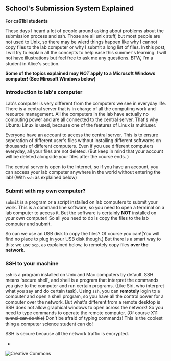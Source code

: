 ## School's Submission System Explained

__For cs61bl students__

These days I heard a lot of people around asking about problems about the submission process and ssh. Those are all unix stuff, but most people are not used to Unix, so there may be wierd things happen like why I cannot copy files to the lab computer or why I submit a long list of files. In this post, I will try to explain all the concepts to help ease this summer's learning. I will not have illustrations but feel free to ask me any questions. BTW, I'm a student in Alice's section. 

__Some of the topics explained may *NOT* apply to a Microsoft Windows computer! (See Mirosoft Windows below)__

### Introduction to lab's computer

Lab's computer is very different from the computers we see in everyday life. There is a central server that is in charge of all the computing work and resource management. All the computers in the lab have actually no computing power and are all connected to the central server. That's why Ubuntu Linux is used, because one of the features of Linux is multiuser. 

Everyone have an account to access the central server. This is to ensure seperation of different user's files without installing different softwares on thousands of different computers. Even if you use different computers everyday, all your files are not deleted. (But keep in mind that your account will be deleted alongside your files after the course ends. )

The central server is open to the Internet, so if you have an account, you can access your lab computer anywhere in the world without entering the lab! (With `ssh` as explained below)

### Submit with my own computer?

`submit` is a program or a script installed on lab computers to submit your work. This is a command line software, so you need to open a terminal on a lab computer to access it. But the software is certainly __NOT__ installed on your own computer! So all you need to do is copy the files to the lab computer and submit. 

So can we use an USB disk to copy the files? Of course you can!(You will find no place to plug in your USB disk though.) But there is a smart way to this: we use `scp`, as explained below, to remotely copy files __over the network__.

### SSH to your machine

`ssh` is a program installed on Unix and Mac computers by default. SSH means 'secure shell', and shell is a program that interpret the commands you give to the computer and run certain programs. (Like Siri, who interpret what you say and do certain task). Using `ssh`, you can __remotely__ login to a computer and open a shell program, so you have all the control power for a computer over the network. But what's different from a remote desktop is SSH does not allow graphical windows to open across the network! So you need to type commands to operate the remote computer. ~~(Of course X11 tunnel can do this)~~ Don't be afraid of typing commands! This is the coolest thing a computer science student can do! 

SSH is secure because all the network traffic is encrypted. 

-

![Creative Commons](https://i.creativecommons.org/l/by/4.0/88x31.png)
